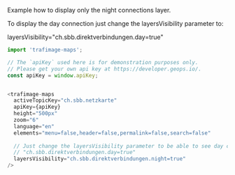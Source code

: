 Example how to display only the night connections layer.

To display the day connection just change the layersVisibility parameter to: 

layersVisibility="ch.sbb.direktverbindungen.day=true"

```js
import 'trafimage-maps';

// The `apiKey` used here is for demonstration purposes only.
// Please get your own api key at https://developer.geops.io/.
const apiKey = window.apiKey;


<trafimage-maps
  activeTopicKey="ch.sbb.netzkarte"
  apiKey={apiKey}
  height="500px"
  zoom="6"
  language="en"
  elements="menu=false,header=false,permalink=false,search=false"
  
  // Just change the layersVisibility parameter to be able to see day connection:
  // "ch.sbb.direktverbindungen.day=true" 
  layersVisibility="ch.sbb.direktverbindungen.night=true"
/>
```
